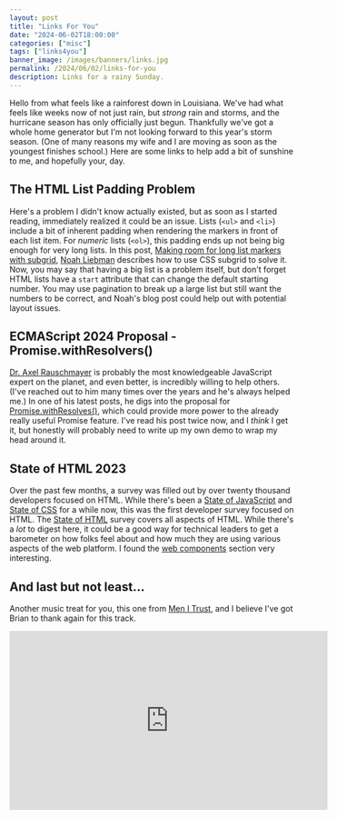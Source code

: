 ```yaml
---
layout: post
title: "Links For You"
date: "2024-06-02T18:00:00"
categories: ["misc"]
tags: ["links4you"]
banner_image: /images/banners/links.jpg
permalink: /2024/06/02/links-for-you
description: Links for a rainy Sunday.
---
```


Hello from what feels like a rainforest down in Louisiana. We've had what feels like weeks now of not just rain, but *strong* rain and storms, and the hurricane season has only officially just begun. Thankfully we've got a whole home generator but I'm not looking forward to this year's storm season. (One of many reasons my wife and I are moving as soon as the youngest finishes school.) Here are some links to help add a bit of sunshine to me, and hopefully your, day.

## The HTML List Padding Problem

Here's a problem I didn't know actually existed, but as soon as I started reading, immediately realized it could be an issue. Lists (`<ul>` and `<li>`) include a bit of inherent padding when rendering the markers in front of each list item. For *numeric* lists (`<ol>`), this padding ends up not being big enough for very long lists. In this post, [Making room for long list markers with subgrid](https://noahliebman.net/2024/03/making-room-for-long-list-markers-with-subgrid/), [Noah Liebman](https://noahliebman.net/) describes how to use CSS subgrid to solve it. Now, you may say that having a big list is a problem itself, but don't forget HTML lists have a `start` attribute that can change the default starting number. You may use pagination to break up a large list but still want the numbers to be correct, and Noah's blog post could help out with potential layout issues.

## ECMAScript 2024 Proposal - Promise.withResolvers()

[Dr. Axel Rauschmayer](https://dr-axel.de/) is probably the most knowledgeable JavaScript expert on the planet, and even better, is incredibly willing to help others. (I've reached out to him many times over the years and he's always helped me.) In one of his latest posts, he digs into the proposal for [Promise.withResolves()](https://2ality.com/2024/05/proposal-promise-with-resolvers.html), which could provide more power to the already really useful Promise feature. I've read his post twice now, and I *think* I get it, but honestly will probably need to write up my own demo to wrap my head around it. 

## State of HTML 2023

Over the past few months, a survey was filled out by over twenty thousand developers focused on HTML. While there's been a [State of JavaScript](https://stateofjs.com/en-US) and [State of CSS](https://stateofcss.com/en-US) for a while now, this was the first developer survey focused on HTML. The [State of HTML](https://2023.stateofhtml.com/en-US) survey covers all aspects of HTML. While there's a *lot* to digest here, it could be a good way for technical leaders to get a barometer on how folks feel about and how much they are using various aspects of the web platform. I found the [web components](https://2023.stateofhtml.com/en-US/features/web_components/) section very interesting.

## And last but not least...

Another music treat for you, this one from [Men I Trust](https://menitrust.com/), and I believe I've got Brian to thank again for this track.

<iframe width="560" height="315" src="https://www.youtube.com/embed/HAK5D3drObI?si=06KkVK_TP6Y9274F" title="YouTube video player" frameborder="0" allow="accelerometer; autoplay; clipboard-write; encrypted-media; gyroscope; picture-in-picture; web-share" referrerpolicy="strict-origin-when-cross-origin" allowfullscreen style="display:block;margin:auto;margin-bottom:15px"></iframe>

